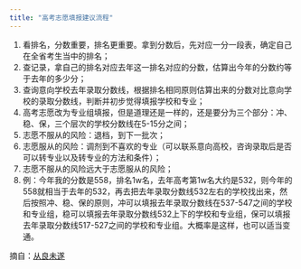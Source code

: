 ```yaml
---
title: "高考志愿填报建议流程"
---
```

1. 看排名，分数重要，排名更重要。拿到分数后，先对应一分一段表，确定自己在全省考生当中的排名；
2. 查记录，拿自己的排名对应去年这一排名对应的分数，估算出今年的分数约等于去年的多少分；
3. 查询意向学校去年录取分数线，根据排名相同原则估算出来的分数对比意向学校的录取分数线，判断并初步觉得填报学校和专业；
4. 高考志愿改为专业组填报，但是道理还是一样的，还是要分为三个部分：冲、稳、保，三个层次的学校分数线在5-15分之间；
5. 志愿不服从的风险：退档，到下一批次；
6. 志愿服从的风险：调剂到不喜欢的专业（可以联系意向高校，咨询录取后是否可以转专业以及转专业的方法和条件）；
7. 志愿不服从的风险远大于志愿服从的风险；
8. 例：今年我的分数是558，排名1w名，去年高考第1w名大约是532，则今年的558就相当于去年的532，再去把去年录取分数线532左右的学校找出来，然后按照冲、稳、保的原则，冲可以填报去年录取分数线在537-547之间的学校和专业组，稳可以填报去年录取分数线532上下的学校和专业组，保可以填报去年录取分数线517-527之间的学校和专业组。大概率是这样，也可以适当变通。

摘自：[从良未遂](https://www.iclws.com/good-luck-to-college-entrance-examination.html)